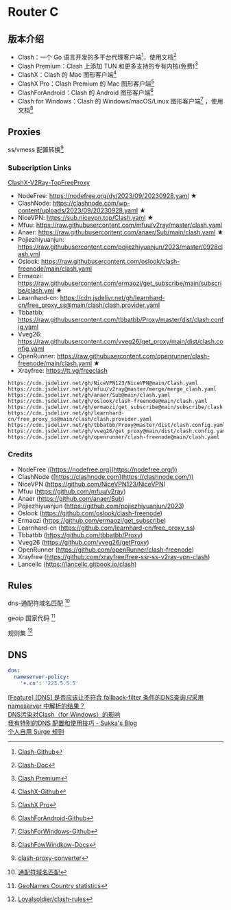 # Router C

## 版本介绍

- Clash：一个 Go 语言开发的多平台代理客户端[^clash]，使用文档[^clash-doc]  
- Clash Premium：Clash 上添加 TUN 和更多支持的专有内核(免费)[^clash-pre]  
- ClashX：Clash 的 Mac 图形客户端[^clash-x]  
- ClashX Pro：Clash Premium 的 Mac 图形客户端[^clash-x-pro]
- ClashForAndroid：Clash 的 Android 图形客户端[^clash-android]  
- Clash for Windows：Clash 的 Windows/macOS/Linux 图形客户端[^clash-wfc] ，使用文档[^clash-wfc-doc]  

[^clash]: [Clash-Github](https://github.com/Dreamacro/clash)  
[^clash-doc]: [Clash-Doc](https://dreamacro.github.io/clash/zh_CN/)
[^clash-pre]: [Clash Premium](https://github.com/Dreamacro/clash/releases/tag/premium)
[^clash-x]: [ClashX-Github](https://github.com/yichengchen/clashX)  
[^clash-x-pro]: [ClashX Pro](https://install.appcenter.ms/users/clashx/apps/clashx-pro/distribution_groups/public)
[^clash-android]: [ClashForAndroid-Github](https://github.com/Kr328/ClashForAndroid)  
[^clash-wfc]: [ClashForWindows-Github](https://github.com/Fndroid/clash_for_windows_pkg)  
[^clash-wfc-doc]: [ClashFowWindkow-Docs](https://docs.cfw.lbyczf.com/)  

## Proxies

ss/vmess 配置转换[^clash-proxy-converter]  

### Subscription Links

[ClashX-V2Ray-TopFreeProxy](https://github.com/WilliamStar007/ClashX-V2Ray-TopFreeProxy)  

- NodeFree: https://nodefree.org/dy/2023/09/20230928.yaml ★
- ClashNode: https://clashnode.com/wp-content/uploads/2023/09/20230928.yaml ★
- NiceVPN: https://sub.nicevpn.top/Clash.yaml ★
- Mfuu: https://raw.githubusercontent.com/mfuu/v2ray/master/clash.yaml
- Anaer: https://raw.githubusercontent.com/anaer/Sub/main/clash.yaml ★
- Pojiezhiyuanjun: https://raw.githubusercontent.com/pojiezhiyuanjun/2023/master/0928clash.yml
- Oslook: https://raw.githubusercontent.com/oslook/clash-freenode/main/clash.yaml
- Ermaozi: https://raw.githubusercontent.com/ermaozi/get_subscribe/main/subscribe/clash.yml ★
- Learnhard-cn: https://cdn.jsdelivr.net/gh/learnhard-cn/free_proxy_ss@main/clash/clash.provider.yaml
- Tbbatbb: https://raw.githubusercontent.com/tbbatbb/Proxy/master/dist/clash.config.yaml
- Vveg26: https://raw.githubusercontent.com/vveg26/get_proxy/main/dist/clash.config.yaml
- OpenRunner: https://raw.githubusercontent.com/openrunner/clash-freenode/main/clash.yaml ★
- Xrayfree: https://tt.vg/freeclash

```
https://cdn.jsdelivr.net/gh/NiceVPN123/NiceVPN@main/Clash.yaml
https://cdn.jsdelivr.net/gh/mfuu/v2ray@master/merge/merge_clash.yaml
https://cdn.jsdelivr.net/gh/anaer/Sub@main/clash.yaml
https://cdn.jsdelivr.net/gh/oslook/clash-freenode@main/clash.yaml
https://cdn.jsdelivr.net/gh/ermaozi/get_subscribe@main/subscribe/clash.yml
https://cdn.jsdelivr.net/gh/learnhard-cn/free_proxy_ss@main/clash/clash.provider.yaml
https://cdn.jsdelivr.net/gh/tbbatbb/Proxy@master/dist/clash.config.yaml
https://cdn.jsdelivr.net/gh/vveg26/get_proxy@main/dist/clash.config.yaml
https://cdn.jsdelivr.net/gh/openrunner/clash-freenode@main/clash.yaml
```

### Credits

- NodeFree ([https://nodefree.org](https://nodefree.org/))
- ClashNode ([https://clashnode.com](https://clashnode.com/))
- NiceVPN (https://github.com/NiceVPN123/NiceVPN)
- Mfuu (https://github.com/mfuu/v2ray)
- Anaer (https://github.com/anaer/Sub)
- Pojiezhiyuanjun (https://github.com/pojiezhiyuanjun/2023)
- Oslook (https://github.com/oslook/clash-freenode)
- Ermaozi (https://github.com/ermaozi/get_subscribe)
- Learnhard-cn (https://github.com/learnhard-cn/free_proxy_ss)
- Tbbatbb (https://github.com/tbbatbb/Proxy)
- Vveg26 (https://github.com/vveg26/getProxy)
- OpenRunner (https://github.com/openRunner/clash-freenode)
- Xrayfree (https://github.com/xrayfree/free-ssr-ss-v2ray-vpn-clash)
- Lancellc (https://lancellc.gitbook.io/clash)

[^clash-proxy-converter]: [clash-proxy-converter](https://github.com/wangyuqi0706/clash-proxy-converter)

## Rules

dns-通配符域名匹配 [^dns-matching]

geoip 国家代码 [^geoname-statistics]

规则集 [^Loyalsoldier-clash-rules]

[^dns-matching]: [通配符域名匹配](https://dreamacro.github.io/clash/zh_CN/configuration/getting-started.html#dns-%E9%80%9A%E9%85%8D%E7%AC%A6%E5%9F%9F%E5%90%8D%E5%8C%B9%E9%85%8D)
[^geoname-statistics]: [GeoNames Country statistics](https://www.geonames.org/statistics/)  
[^Loyalsoldier-clash-rules]: [Loyalsoldier/clash-rules](https://github.com/Loyalsoldier/clash-rules/)

## DNS

```yaml
dns:
  nameserver-policy:
    '+.cn': '223.5.5.5'
```



[[Feature\] [DNS] 是否应该让不符合 fallback-filter 条件的DNS查询*只*采用 nameserver 中解析的结果？](https://github.com/Dreamacro/clash/issues/2386)  
[DNS污染对Clash（for Windows）的影响](https://github.com/Fndroid/clash_for_windows_pkg/wiki/DNS污染对Clash（for-Windows）的影响)  
[我有特别的DNS 配置和使用技巧 - Sukka's Blog](https://blog.skk.moe/post/i-have-my-unique-dns-setup/)  
[个人自用 Surge 规则](https://github.com/SukkaW/Surge)  
